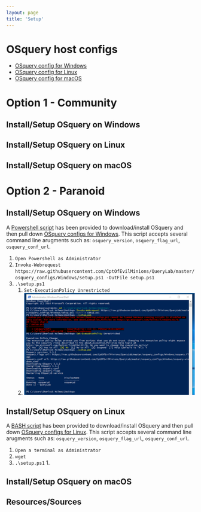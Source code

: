 ```yaml
---
layout: page
title: 'Setup'
---
```


# OSquery host configs
* [OSquery config for Windows](https://github.com/CptOfEvilMinions/QueryLab/tree/master/osquery_configs/Windows)
* [OSquery config for Linux](https://github.com/CptOfEvilMinions/QueryLab/tree/master/osquery_configs/Linux)
* [OSquery config for macOS](https://github.com/CptOfEvilMinions/QueryLab/tree/master/osquery_configs/macOS)

# Option 1 - Community

## Install/Setup OSquery on Windows


## Install/Setup OSquery on Linux


## Install/Setup OSquery on macOS


# Option 2 - Paranoid

## Install/Setup OSquery on Windows
A [Powershell script](https://github.com/CptOfEvilMinions/QueryLab/blob/master/osquery_configs/Windows/setup.ps1) has been provided to download/install OSquery and then pull down [OSquery configs for Windows](https://github.com/CptOfEvilMinions/QueryLab/tree/master/osquery_configs/Windows). This script accepts several command line arugments such as: `osquery_version`, `osquery_flag_url`, `osquery_conf_url`.

1. `Open Powershell as Administrator`
1. `Invoke-Webrequest https://raw.githubusercontent.com/CptOfEvilMinions/QueryLab/master/osquery_configs/Windows/setup.ps1 -OutFile setup.ps1`
1. `.\setup.ps1`
    1. `Set-ExecutionPolicy Unrestricted`
    1. ![Windows-osquery-setup](/assets/images/windows-osquery-setup.png)

## Install/Setup OSquery on Linux
A [BASH script]() has been provided to download/install OSquery and then pull down [OSquery configs for Linux](https://github.com/CptOfEvilMinions/QueryLab/tree/master/osquery_configs/Linux). This script accepts several command line arugments such as: `osquery_version`, `osquery_flag_url`, `osquery_conf_url`.

1. `Open a terminal as Administrator`
1. `wget `
1. `.\setup.ps1`
    1. 

## Install/Setup OSquery on macOS


## Resources/Sources
